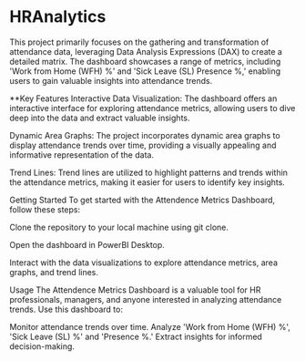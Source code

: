 # HRAnalytics

This project primarily focuses on the gathering and transformation of attendance data, leveraging Data Analysis Expressions (DAX) to create a detailed matrix. The dashboard showcases a range of metrics, including 'Work from Home (WFH) %' and 'Sick Leave (SL) Presence %,' enabling users to gain valuable insights into attendance trends.

**Key Features
Interactive Data Visualization: The dashboard offers an interactive interface for exploring attendance metrics, allowing users to dive deep into the data and extract valuable insights.

Dynamic Area Graphs: The project incorporates dynamic area graphs to display attendance trends over time, providing a visually appealing and informative representation of the data.

Trend Lines: Trend lines are utilized to highlight patterns and trends within the attendance metrics, making it easier for users to identify key insights.

Getting Started
To get started with the Attendence Metrics Dashboard, follow these steps:

Clone the repository to your local machine using git clone.

Open the dashboard in PowerBI Desktop.

Interact with the data visualizations to explore attendance metrics, area graphs, and trend lines.

Usage
The Attendence Metrics Dashboard is a valuable tool for HR professionals, managers, and anyone interested in analyzing attendance trends. Use this dashboard to:

Monitor attendance trends over time.
Analyze 'Work from Home (WFH) %', 'Sick Leave (SL) %' and 'Presence %.'
Extract insights for informed decision-making.
